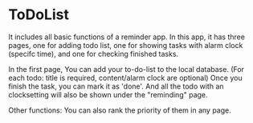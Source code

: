 # ToDoList
It includes all basic functions of a reminder app. In this app, it has three pages, one for adding todo list, one for showing tasks with alarm clock (specifc time), and one for checking finished tasks.

In the first page, You can add your to-do-list to the local database. (For each todo: title is required, content/alarm clock are optional)
Once you finish the task, you can mark it as 'done'. 
And all the todo with an clocksetting will also be shown under the "reminding" page.

Other functions:
You can also rank the priority of them in any page. 
